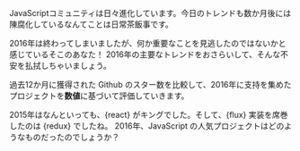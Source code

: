 JavaScriptコミュニティは日々進化しています。今日のトレンドも数か月後には陳腐化しているなんてことは日常茶飯事です。

2016年は終わってしまいましたが、何か重要なことを見逃したのではないかと感じているそこのあなた！ 2016年の主要なトレンドをおさらいして、そんな不安を払拭しちゃいましょう。

過去12か月に獲得された Github のスター数を比較して、2016年に支持を集めたプロジェクトを**数値**に基づいて評価していきます。

2015年はなんといっても、{react} がキングでした。そして、{flux} 実装を席巻したのは {redux} でしたね。 2016年、JavaScript の人気プロジェクトはどのようなものだったのでしょうか？
